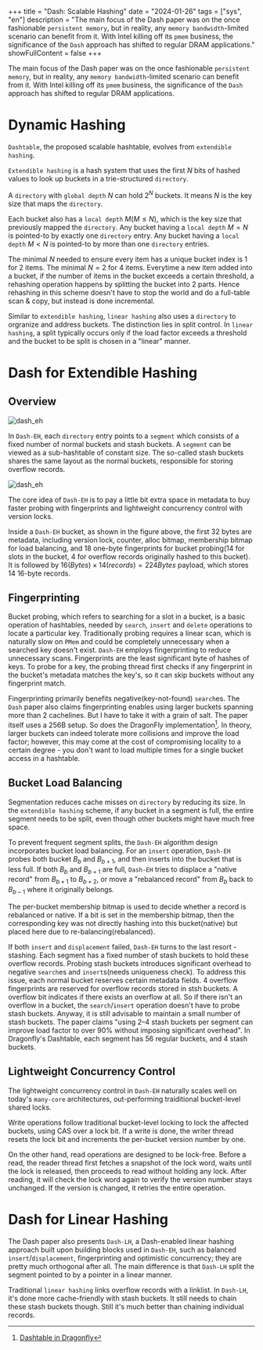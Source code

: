 +++
title = "Dash: Scalable Hashing"
date = "2024-01-26"
tags = ["sys", "en"]
description = "The main focus of the Dash paper was on the once fashionable `persistent memory`, but in reality, any `memory bandwidth`-limited scenario can benefit from it. With Intel killing off its `pmem` business, the significance of the `Dash` approach has shifted to regular DRAM applications."
showFullContent = false
+++

The main focus of the Dash paper was on the once fashionable `persistent memory`, but in reality, any `memory bandwidth`-limited scenario can benefit from it. With Intel killing off its `pmem` business, the significance of the `Dash` approach has shifted to regular DRAM applications.

# Dynamic Hashing
`Dashtable`, the proposed scalable hashtable, evolves from `extendible hashing`. 

`Extendible hashing` is a hash system that uses the first $N$ bits of hashed values to look up buckets in a trie-structured `directory`.

A `directory` with `global depth` $N$ can hold $2^N$ buckets. It means $N$ is the key size that maps the `directory`.

Each bucket also has a `local depth` $M(M \le N)$, which is the key size that previously mapped the `directory`. Any bucket having a `local depth` $M = N$ is pointed-to by exactly one `directory` entry. Any bucket having a `local depth` $M \lt N$ is pointed-to by more than one `directory` entries. 

The minimal $N$ needed to ensure every item has a unique bucket index is 1 for 2 items. The minimal $N = 2$  for 4 items. Everytime a new  item added into a bucket, if the number of items in the bucket exceeds a certain threshold, a rehashing operation happens by splitting the bucket into 2 parts. Hence rehashing in this scheme doesn't have to stop the world and do a full-table scan & copy, but instead is done incremental.

Similar to `extendible hashing`, `linear hashing` also uses a `directory` to orgranize and address buckets. The distinction lies in split control. In `linear hashing`, a split typically occurs only if the load factor exceeds a threshold and the bucket to be split is chosen in a "linear" manner.  

# Dash for Extendible Hashing
## Overview
![dash_eh](https://cmbbq.github.io/img/dash_eh.png)

In `Dash-EH`, each `directory` entry points to a `segment` which consists of a fixed number of normal buckets and stash buckets. A `segment` can be viewed as a sub-hashtable of constant size. The so-called stash buckets shares the same layout as the normal buckets, responsible for storing overflow records. 

![dash_eh](https://cmbbq.github.io/img/dash_eh_bucket.png)

The core idea of `Dash-EH` is to pay a little bit extra space in metadata to buy faster probing with fingerprints and lightweight concurrency control with version locks.

Inside a `Dash-EH` bucket, as shown in the figure above, the first 32 bytes are metadata, including version lock, counter, alloc bitmap, membership bitmap for load balancing, and 18 one-byte fingerprints for bucket probing(14 for slots in the bucket, 4 for overflow records originally hashed to this bucket). It is followed by $16(Bytes) \times 14 (records) = 224 Bytes$ payload, which stores 14 16-byte records. 

## Fingerprinting
Bucket probing, which refers to searching for a slot in a bucket, is a basic operation of hashtables, needed by `search`, `insert` and `delete` operations to locate a particular key. Traditionally probing requires a linear scan, which is naturally slow on `PMem` and could be completely unnecessary when a searched key doesn't exist. `Dash-EH` employs fingerprinting to reduce unnecessary scans. Fingerprints are the least significant byte of hashes of keys. To probe for a key, the probing thread first checks if any fingerprint in the bucket's metadata matches the key's, so it can skip buckets without any fingerprint match.

Fingerprinting primarily benefits negative(key-not-found) `search`es. The `Dash` paper also claims fingerprinting enables using larger buckets spanning more than 2 cachelines. But I have to take it with a grain of salt. The paper itself uses a 256B setup. So does the DragonFly implementation[^1]. In theory, larger buckets can indeed tolerate more collisions and improve the load factor; however, this may come at the cost of compromising locality to a certain degree - you don't want to load multiple times for a single bucket access in a hashtable.

## Bucket Load Balancing
Segmentation reduces cache misses on `directory` by reducing its size. In the `extendible hashing` scheme, if any bucket in a segment is full, the entire segment needs to be split, even though other buckets might have much free space. 

To prevent frequent segment splits, the `Dash-EH` algorithm design incorporates bucket load balancing. For an `insert` operation, `Dash-EH` probes both bucket $B_b$ and $B_{b+1}$, and then inserts into the bucket that is less full. If both $B_b$ and $B_{b+1}$ are full, `Dash-EH` tries to displace a "native record" from $B_{b+1}$ to $B_{b+2}$, or move a "rebalanced record" from $B_b$ back to $B_{b-1}$ where it originally belongs.  

The per-bucket membership bitmap is used to decide whether a record is rebalanced or native. If a bit is set in the membership bitmap, then the corresponding key was not directly hashing into this bucket(native) but placed here due to re-balancing(rebalanced).

If both `insert` and `displacement` failed, `Dash-EH` turns to the last resort - stashing. Each segment has a fixed number of stash buckets to hold these overflow records. Probing stash buckets introduces significant overhead to negative `search`es and `insert`s(needs uniqueness check). To address this issue, each normal bucket reserves certain metadata fields. 4 overflow fingerprints are reserved for overflow records stored in stsh buckets. A overflow bit indicates if there exists an overflow at all. So if there isn't an overflow in a bucket, the `search`/`insert` operation doesn't have to probe stash buckets. Anyway, it is still advisable to maintain a small number of stash buckets. The paper claims "using 2–4 stash buckets per segment can improve load factor to over 90% without imposing significant overhead". In Dragonfly's Dashtable, each segment has 56 regular buckets, and 4 stash buckets.

## Lightweight Concurrency Control
The lightweight concurrency control in `Dash-EH` naturally scales well on today's `many-core` architectures, out-performing traiditional bucket-level shared locks. 

Write operations follow traditional bucket-level locking to lock the affected buckets, using CAS over a lock bit. If a write is done, the writer thread resets the lock bit and increments the per-bucket version number by one.

On the other hand, read operations are designed to be lock-free. Before a read, the reader thread first fetches a snapshot of the lock word, waits until the lock is released, then proceeds to read without holding any lock. After reading, it will check the lock word again to verify the version number stays unchanged. If the version is changed, it retries the entire operation.

# Dash for Linear Hashing
The Dash paper also presents `Dash-LH`, a Dash-enabled linear hashing approach built upon building blocks used in `Dash-EH`, such as balanced `insert`/`displacement`, fingerprinting and optimistic concurrency; they are pretty much orthogonal after all. The main difference is that `Dash-LH` split the segment pointed to by a pointer in a linear manner. 

Traditional `linear hashing` links overflow records with a linklist. In `Dash-LH`, it's done more cache-friendly with stash buckets. It still needs to chain these stash buckets though. Still it's much better than chaining individual records. 



[^1]: [Dashtable in Dragonfly](https://github.com/dragonflydb/dragonfly/blob/main/docs/dashtable.md)





